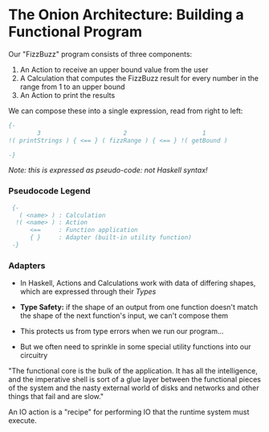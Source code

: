 # The Onion Architecture: Building a Functional Program
Our "FizzBuzz" program consists of three components:
1. An Action to receive an upper bound value from the user
2. A Calculation that computes the FizzBuzz result for every number in the range from 1 to an upper bound
3. An Action to print the results

We can compose these into a single expression, read from right to left:
```haskell
{-
        3                       2                     1
!( printStrings ) { <== } ( fizzRange ) { <== } !( getBound )

-}
```
*Note: this is expressed as pseudo-code: not Haskell syntax!*
### Pseudocode Legend

```haskell
 {-
   ( <name> ) : Calculation
  !( <name> ) : Action
      <==     : Function application
      { }     : Adapter (built-in utility function)
 -}
```
### Adapters
* In Haskell, Actions and Calculations work with data of differing shapes, which are expressed through their *Types*

* **Type Safety:** if the shape of an output from one function doesn't match the shape of the next function's input, we can't compose them

* This protects us from type errors when we run our program...

* But we often need to sprinkle in some special utility functions into our circuitry

"The functional core is the bulk of the application.
It has all the intelligence, and the imperative shell is sort of a glue layer between the functional pieces of the system and the nasty external world of disks and networks and other things that fail and are slow."

An IO action is a "recipe" for performing IO that the runtime system must execute.